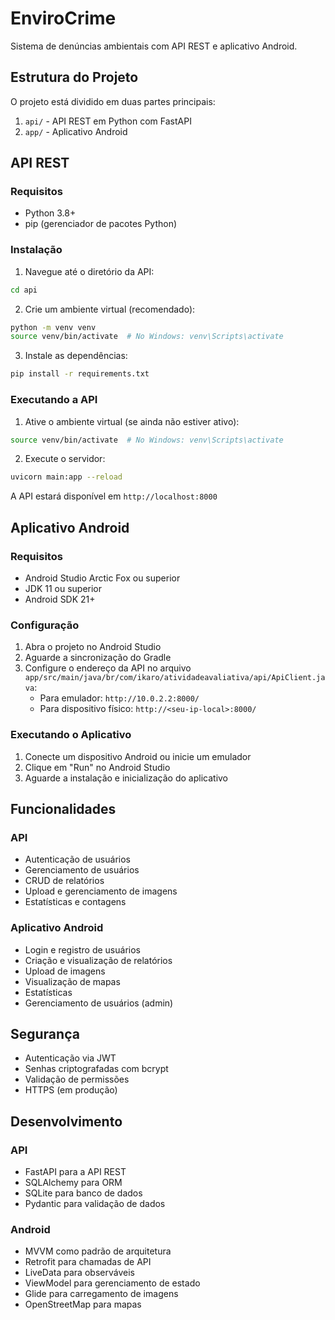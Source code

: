 # EnviroCrime

Sistema de denúncias ambientais com API REST e aplicativo Android.

## Estrutura do Projeto

O projeto está dividido em duas partes principais:

1. `api/` - API REST em Python com FastAPI
2. `app/` - Aplicativo Android

## API REST

### Requisitos

- Python 3.8+
- pip (gerenciador de pacotes Python)

### Instalação

1. Navegue até o diretório da API:
```bash
cd api
```

2. Crie um ambiente virtual (recomendado):
```bash
python -m venv venv
source venv/bin/activate  # No Windows: venv\Scripts\activate
```

3. Instale as dependências:
```bash
pip install -r requirements.txt
```

### Executando a API

1. Ative o ambiente virtual (se ainda não estiver ativo):
```bash
source venv/bin/activate  # No Windows: venv\Scripts\activate
```

2. Execute o servidor:
```bash
uvicorn main:app --reload
```

A API estará disponível em `http://localhost:8000`

## Aplicativo Android

### Requisitos

- Android Studio Arctic Fox ou superior
- JDK 11 ou superior
- Android SDK 21+

### Configuração

1. Abra o projeto no Android Studio
2. Aguarde a sincronização do Gradle
3. Configure o endereço da API no arquivo `app/src/main/java/br/com/ikaro/atividadeavaliativa/api/ApiClient.java`:
   - Para emulador: `http://10.0.2.2:8000/`
   - Para dispositivo físico: `http://<seu-ip-local>:8000/`

### Executando o Aplicativo

1. Conecte um dispositivo Android ou inicie um emulador
2. Clique em "Run" no Android Studio
3. Aguarde a instalação e inicialização do aplicativo

## Funcionalidades

### API

- Autenticação de usuários
- Gerenciamento de usuários
- CRUD de relatórios
- Upload e gerenciamento de imagens
- Estatísticas e contagens

### Aplicativo Android

- Login e registro de usuários
- Criação e visualização de relatórios
- Upload de imagens
- Visualização de mapas
- Estatísticas
- Gerenciamento de usuários (admin)

## Segurança

- Autenticação via JWT
- Senhas criptografadas com bcrypt
- Validação de permissões
- HTTPS (em produção)

## Desenvolvimento

### API

- FastAPI para a API REST
- SQLAlchemy para ORM
- SQLite para banco de dados
- Pydantic para validação de dados

### Android

- MVVM como padrão de arquitetura
- Retrofit para chamadas de API
- LiveData para observáveis
- ViewModel para gerenciamento de estado
- Glide para carregamento de imagens
- OpenStreetMap para mapas 